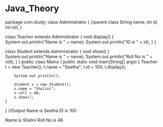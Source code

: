 # Java_Theory
package com.study;
class Administrator {  //parent class
	String name;
	int id;
	int roll;
}

class Teacher extends Administrator { 
	void display() {
		System.out.println("Name is " + name);
		System.out.println("ID is " + id);
	}
}

class Student extends Administrator {
	void show() {
		System.out.println("Name is " + name);
		System.out.println("Roll No is " + roll);
	}
}
public class Mains {
	public static void main(String[] args) {
		Teacher t = new Teacher();
		t.name = "Seetha";
		t.id = 100;
		t.display();

		System.out.println();

		Student s = new Student();
		s.name = "Shalini";
		s.roll = 48;
		s.show();
	}
}
//Output
Name is Seetha
ID is 100

Name is Shalini
Roll No is 48
